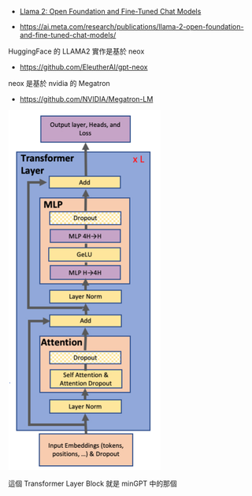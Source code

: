 

* [Llama 2: Open Foundation and Fine-Tuned Chat Models](https://arxiv.org/pdf/2307.09288.pdf)

* https://ai.meta.com/research/publications/llama-2-open-foundation-and-fine-tuned-chat-models/

HuggingFace 的 LLAMA2 實作是基於 neox

* https://github.com/EleutherAI/gpt-neox

neox 是基於 nvidia 的 Megatron

* https://github.com/NVIDIA/Megatron-LM

![](./img/NvidiaMegatronTransformer.png)

這個 Transformer Layer Block 就是 minGPT 中的那個


